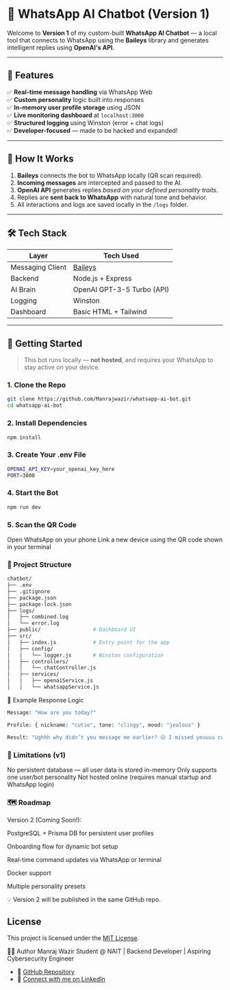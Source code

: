 # 🤖 WhatsApp AI Chatbot (Version 1)

Welcome to **Version 1** of my custom-built **WhatsApp AI Chatbot** — a local tool that connects to WhatsApp using the **Baileys** library and generates intelligent replies using **OpenAI's API**.

---

## 📌 Features

✅ **Real-time message handling** via WhatsApp Web  
✅ **Custom personality** logic built into responses  
✅ **In-memory user profile storage** using JSON  
✅ **Live monitoring dashboard** at `localhost:3000`  
✅ **Structured logging** using Winston (error + chat logs)  
✅ **Developer-focused** — made to be hacked and expanded!

---

## 🧠 How It Works

1. **Baileys** connects the bot to WhatsApp locally (QR scan required).
2. **Incoming messages** are intercepted and passed to the AI.
3. **OpenAI API** generates replies _based on your defined personality traits_.
4. Replies are **sent back to WhatsApp** with natural tone and behavior.
5. All interactions and logs are saved locally in the `/logs` folder.

---

## 🛠️ Tech Stack

| Layer            | Tech Used                                            |
| ---------------- | ---------------------------------------------------- |
| Messaging Client | [Baileys](https://github.com/WhiskeySockets/Baileys) |
| Backend          | Node.js + Express                                    |
| AI Brain         | OpenAI GPT-3-5 Turbo (API)                           |
| Logging          | Winston                                              |
| Dashboard        | Basic HTML + Tailwind                                |

---

## 🚀 Getting Started

> This bot runs locally — **not hosted**, and requires your WhatsApp to stay active on your device.

### 1. Clone the Repo

```bash
git clone https://github.com/Manrajwazir/whatsapp-ai-bot.git
cd whatsapp-ai-bot
```

### 2. Install Dependencies

```bash
npm install
```

### 3. Create Your .env File

```bash
OPENAI_API_KEY=your_openai_key_here
PORT=3000
```

### 4. Start the Bot

```bash
npm run dev
```

### 5. Scan the QR Code

Open WhatsApp on your phone
Link a new device using the QR code shown in your terminal

### 🧩 Project Structure

```bash
chatbot/
├── .env
├── .gitignore
├── package.json
├── package-lock.json
├── logs/
│   ├── combined.log
│   └── error.log
├── public/                 # Dashboard UI
├── src/
│   ├── index.js            # Entry point for the app
│   ├── config/
│   │   └── logger.js       # Winston configuration
│   ├── controllers/
│   │   └── chatController.js
│   ├── services/
│   │   ├── openaiService.js
│   │   └── whatsappService.js
```

💬 Example Response Logic

```bash
Message: "How are you today?"

Profile: { nickname: "cutie", tone: "clingy", mood: "jealous" }

Result: "Ughhh why didn’t you message me earlier? 😒 I missed youuuu cutie 😩❤️"
```

### 🚧 Limitations (v1)

No persistent database — all user data is stored in-memory
Only supports one user/bot personality
Not hosted online (requires manual startup and WhatsApp login)

### 🗺️ Roadmap

Version 2 (Coming Soon!):

PostgreSQL + Prisma DB for persistent user profiles

Onboarding flow for dynamic bot setup

Real-time command updates via WhatsApp or terminal

Docker support

Multiple personality presets

💡 Version 2 will be published in the same GitHub repo.

## License

This project is licensed under the [MIT License](LICENSE).

🙋‍♂️ Author
Manraj Wazir
Student @ NAIT | Backend Developer | Aspiring Cybersecurity Engineer

- 🔗 [GitHub Repository](https://github.com/Manrajwazir/whatsapp-ai-bot)
- 👤 [Connect with me on LinkedIn](https://www.linkedin.com/in/manraj-wazir/)
